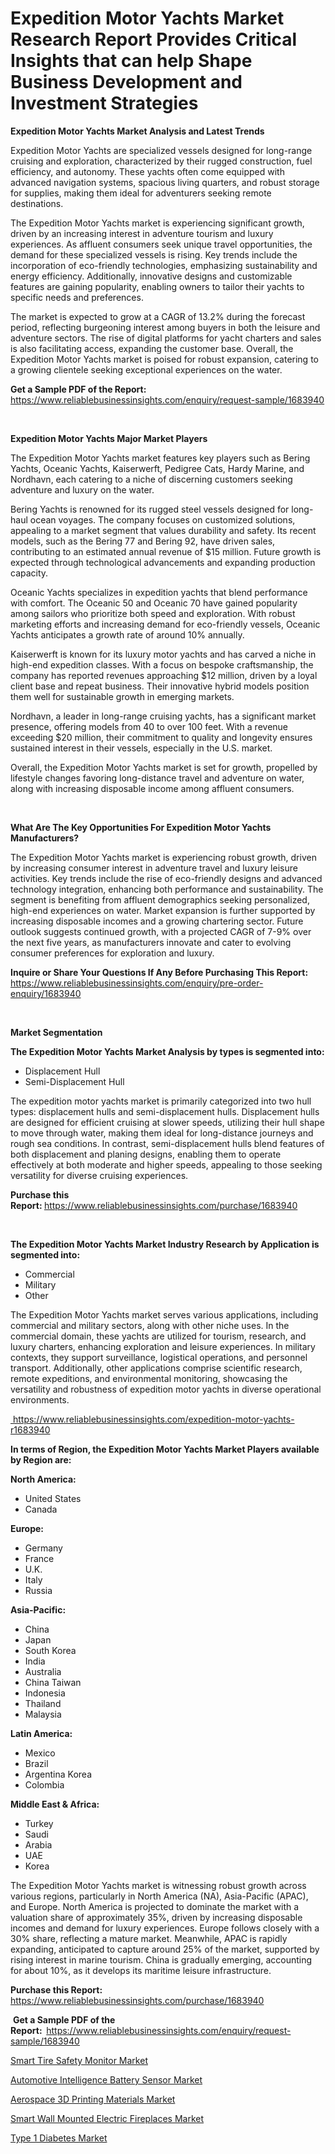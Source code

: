 <p><h1>Expedition Motor Yachts Market Research Report Provides Critical Insights that can help Shape Business Development and Investment Strategies</h1></p><p><strong>Expedition Motor Yachts Market Analysis and Latest Trends</strong></p>
<p><p>Expedition Motor Yachts are specialized vessels designed for long-range cruising and exploration, characterized by their rugged construction, fuel efficiency, and autonomy. These yachts often come equipped with advanced navigation systems, spacious living quarters, and robust storage for supplies, making them ideal for adventurers seeking remote destinations. </p><p>The Expedition Motor Yachts market is experiencing significant growth, driven by an increasing interest in adventure tourism and luxury experiences. As affluent consumers seek unique travel opportunities, the demand for these specialized vessels is rising. Key trends include the incorporation of eco-friendly technologies, emphasizing sustainability and energy efficiency. Additionally, innovative designs and customizable features are gaining popularity, enabling owners to tailor their yachts to specific needs and preferences.</p><p>The market is expected to grow at a CAGR of 13.2% during the forecast period, reflecting burgeoning interest among buyers in both the leisure and adventure sectors. The rise of digital platforms for yacht charters and sales is also facilitating access, expanding the customer base. Overall, the Expedition Motor Yachts market is poised for robust expansion, catering to a growing clientele seeking exceptional experiences on the water.</p></p>
<p><strong>Get a Sample PDF of the Report:&nbsp;</strong> <a href="https://www.reliablebusinessinsights.com/enquiry/request-sample/1683940?utm_campaign=1138&utm_medium=2&utm_source=Github&utm_content=ia&utm_term=02112024&utm_id=expedition-motor-yachts">https://www.reliablebusinessinsights.com/enquiry/request-sample/1683940</a></p>
<p>&nbsp;</p>
<p><strong>Expedition Motor Yachts Major Market Players</strong></p>
<p><p>The Expedition Motor Yachts market features key players such as Bering Yachts, Oceanic Yachts, Kaiserwerft, Pedigree Cats, Hardy Marine, and Nordhavn, each catering to a niche of discerning customers seeking adventure and luxury on the water.</p><p>Bering Yachts is renowned for its rugged steel vessels designed for long-haul ocean voyages. The company focuses on customized solutions, appealing to a market segment that values durability and safety. Its recent models, such as the Bering 77 and Bering 92, have driven sales, contributing to an estimated annual revenue of $15 million. Future growth is expected through technological advancements and expanding production capacity.</p><p>Oceanic Yachts specializes in expedition yachts that blend performance with comfort. The Oceanic 50 and Oceanic 70 have gained popularity among sailors who prioritize both speed and exploration. With robust marketing efforts and increasing demand for eco-friendly vessels, Oceanic Yachts anticipates a growth rate of around 10% annually.</p><p>Kaiserwerft is known for its luxury motor yachts and has carved a niche in high-end expedition classes. With a focus on bespoke craftsmanship, the company has reported revenues approaching $12 million, driven by a loyal client base and repeat business. Their innovative hybrid models position them well for sustainable growth in emerging markets.</p><p>Nordhavn, a leader in long-range cruising yachts, has a significant market presence, offering models from 40 to over 100 feet. With a revenue exceeding $20 million, their commitment to quality and longevity ensures sustained interest in their vessels, especially in the U.S. market.</p><p>Overall, the Expedition Motor Yachts market is set for growth, propelled by lifestyle changes favoring long-distance travel and adventure on water, along with increasing disposable income among affluent consumers.</p></p>
<p>&nbsp;</p>
<p><strong>What Are The Key Opportunities For Expedition Motor Yachts Manufacturers?</strong></p>
<p><p>The Expedition Motor Yachts market is experiencing robust growth, driven by increasing consumer interest in adventure travel and luxury leisure activities. Key trends include the rise of eco-friendly designs and advanced technology integration, enhancing both performance and sustainability. The segment is benefiting from affluent demographics seeking personalized, high-end experiences on water. Market expansion is further supported by increasing disposable incomes and a growing chartering sector. Future outlook suggests continued growth, with a projected CAGR of 7-9% over the next five years, as manufacturers innovate and cater to evolving consumer preferences for exploration and luxury.</p></p>
<p><strong>Inquire or Share Your Questions If Any Before Purchasing This Report:</strong> <a href="https://www.reliablebusinessinsights.com/enquiry/pre-order-enquiry/1683940?utm_campaign=1138&utm_medium=2&utm_source=Github&utm_content=ia&utm_term=02112024&utm_id=expedition-motor-yachts">https://www.reliablebusinessinsights.com/enquiry/pre-order-enquiry/1683940</a></p>
<p>&nbsp;</p>
<p><strong>Market Segmentation</strong></p>
<p><strong>The Expedition Motor Yachts Market Analysis by types is segmented into:</strong></p>
<p><ul><li>Displacement Hull</li><li>Semi-Displacement Hull</li></ul></p>
<p><p>The expedition motor yachts market is primarily categorized into two hull types: displacement hulls and semi-displacement hulls. Displacement hulls are designed for efficient cruising at slower speeds, utilizing their hull shape to move through water, making them ideal for long-distance journeys and rough sea conditions. In contrast, semi-displacement hulls blend features of both displacement and planing designs, enabling them to operate effectively at both moderate and higher speeds, appealing to those seeking versatility for diverse cruising experiences.</p></p>
<p><strong>Purchase this Report:&nbsp;</strong><a href="https://www.reliablebusinessinsights.com/purchase/1683940?utm_campaign=1138&utm_medium=2&utm_source=Github&utm_content=ia&utm_term=02112024&utm_id=expedition-motor-yachts">https://www.reliablebusinessinsights.com/purchase/1683940</a></p>
<p>&nbsp;</p>
<p><strong>The Expedition Motor Yachts Market Industry Research by Application is segmented into:</strong></p>
<p><ul><li>Commercial</li><li>Military</li><li>Other</li></ul></p>
<p><p>The Expedition Motor Yachts market serves various applications, including commercial and military sectors, along with other niche uses. In the commercial domain, these yachts are utilized for tourism, research, and luxury charters, enhancing exploration and leisure experiences. In military contexts, they support surveillance, logistical operations, and personnel transport. Additionally, other applications comprise scientific research, remote expeditions, and environmental monitoring, showcasing the versatility and robustness of expedition motor yachts in diverse operational environments.</p></p>
<p><a href="https://www.reliablebusinessinsights.com/expedition-motor-yachts-r1683940?utm_campaign=1138&utm_medium=2&utm_source=Github&utm_content=ia&utm_term=02112024&utm_id=expedition-motor-yachts">&nbsp;https://www.reliablebusinessinsights.com/expedition-motor-yachts-r1683940</a></p>
<p><strong>In terms of Region, the Expedition Motor Yachts Market Players available by Region are:</strong></p>
<p>
    <p> <strong> North America: </strong>
        <ul>
            <li>United States</li>
            <li>Canada</li>
        </ul>
        </p> 
    <p> <strong> Europe: </strong>
        <ul>
            <li>Germany</li>
            <li>France</li>
            <li>U.K.</li>
            <li>Italy</li>
            <li>Russia</li>
        </ul>
        </p> 
    <p> <strong> Asia-Pacific: </strong>
        <ul>
            <li>China</li>
            <li>Japan</li>
            <li>South Korea</li>
            <li>India</li>
            <li>Australia</li>
            <li>China Taiwan</li>
            <li>Indonesia</li>
            <li>Thailand</li>
            <li>Malaysia</li>
        </ul>
        </p> 
    <p> <strong> Latin America: </strong>
        <ul>
            <li>Mexico</li>
            <li>Brazil</li>
            <li>Argentina Korea</li>
            <li>Colombia</li>
        </ul>
        </p> 
    <p> <strong> Middle East & Africa: </strong>
        <ul>
            <li>Turkey</li>
            <li>Saudi</li>
            <li>Arabia</li>
            <li>UAE</li>
            <li>Korea</li>
        </ul>
    </p>
    </p>
<p><p>The Expedition Motor Yachts market is witnessing robust growth across various regions, particularly in North America (NA), Asia-Pacific (APAC), and Europe. North America is projected to dominate the market with a valuation share of approximately 35%, driven by increasing disposable incomes and demand for luxury experiences. Europe follows closely with a 30% share, reflecting a mature market. Meanwhile, APAC is rapidly expanding, anticipated to capture around 25% of the market, supported by rising interest in marine tourism. China is gradually emerging, accounting for about 10%, as it develops its maritime leisure infrastructure.</p></p>
<p><strong>Purchase this Report: </strong><a href="https://www.reliablebusinessinsights.com/purchase/1683940?utm_campaign=1138&utm_medium=2&utm_source=Github&utm_content=ia&utm_term=02112024&utm_id=expedition-motor-yachts">https://www.reliablebusinessinsights.com/purchase/1683940</a></p>
<p>&nbsp;<strong>Get a Sample PDF of the Report:&nbsp;&nbsp;</strong><a href="https://www.reliablebusinessinsights.com/enquiry/request-sample/1683940?utm_campaign=1138&utm_medium=2&utm_source=Github&utm_content=ia&utm_term=02112024&utm_id=expedition-motor-yachts">https://www.reliablebusinessinsights.com/enquiry/request-sample/1683940</a></p>
<p><strong></strong></p>
<p><p><a href="https://github.com/dave2as/Market-Research-Report-List-1/blob/main/smart-tire-safety-monitor-market.md?utm_campaign=1138&utm_medium=2&utm_source=Github&utm_content=ia&utm_term=02112024&utm_id=expedition-motor-yachts">Smart Tire Safety Monitor Market</a></p><p><a href="https://github.com/khloet8sawender/Market-Research-Report-List-1/blob/main/automotive-intelligence-battery-sensor-market.md?utm_campaign=1138&utm_medium=2&utm_source=Github&utm_content=ia&utm_term=02112024&utm_id=expedition-motor-yachts">Automotive Intelligence Battery Sensor Market</a></p><p><a href="https://medium.com/@mindaebsen5giu/this-report-aims-to-deliver-an-in-depth-analysis-of-the-global-aerospace-3d-printing-materials-7b49f4a1f489?utm_campaign=1138&utm_medium=2&utm_source=Github&utm_content=ia&utm_term=02112024&utm_id=expedition-motor-yachts">Aerospace 3D Printing Materials Market</a></p><p><a href="https://www.linkedin.com/pulse/smart-wall-mounted-electric-fireplaces-market-size-type-product-66j8c?utm_campaign=1138&utm_medium=2&utm_source=Github&utm_content=ia&utm_term=02112024&utm_id=expedition-motor-yachts">Smart Wall Mounted Electric Fireplaces Market</a></p><p><a href="https://issuu.com/reportprime-2/docs/type-1-diabetes-market-size-2030.pp_b3b0aafda3cd9c?utm_campaign=1138&utm_medium=2&utm_source=Github&utm_content=ia&utm_term=02112024&utm_id=expedition-motor-yachts">Type 1 Diabetes Market</a></p></p>